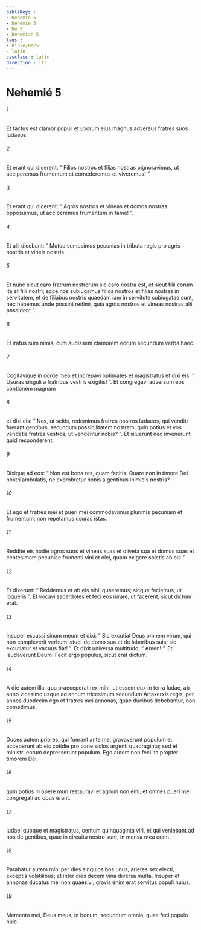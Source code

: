 ```yaml
---
bibleKeys : 
- Nehemié 5
- Néhémie 5
- Ne 5
- Nehemiah 5
tags : 
- Bible/Ne/5
- latin
cssclass : latin
direction : ltr
---
```


# Nehemié 5

###### 1
Et factus est clamor populi et uxorum eius magnus adversus fratres suos Iudaeos. 
###### 2
Et erant qui dicerent: “ Filios nostros et filias nostras pignoravimus, ut acciperemus frumentum et comederemus et viveremus! ”. 
###### 3
Et erant qui dicerent: “ Agros nostros et vineas et domos nostras opposuimus, ut acciperemus frumentum in fame! ”. 
###### 4
Et alii dicebant: “ Mutuo sumpsimus pecunias in tributa regis pro agris nostris et vineis nostris. 
###### 5
Et nunc sicut caro fratrum nostrorum sic caro nostra est, et sicut filii eorum ita et filii nostri; ecce nos subiugamus filios nostros et filias nostras in servitutem, et de filiabus nostris quaedam iam in servitute subiugatae sunt, nec habemus unde possint redimi, quia agros nostros et vineas nostras alii possident ”.
###### 6
Et iratus sum nimis, cum audissem clamorem eorum secundum verba haec. 
###### 7
Cogitavique in corde meo et increpavi optimates et magistratus et dixi eis: “ Usuras singuli a fratribus vestris exigitis! ”. Et congregavi adversum eos contionem magnam 
###### 8
et dixi eis: “ Nos, ut scitis, redemimus fratres nostros Iudaeos, qui venditi fuerant gentibus, secundum possibilitatem nostram; quin potius et vos vendetis fratres vestros, ut vendentur nobis? ”. Et siluerunt nec invenerunt quid responderent. 
###### 9
Dixique ad eos: “ Non est bona res, quam facitis. Quare non in timore Dei nostri ambulatis, ne exprobretur nobis a gentibus inimicis nostris? 
###### 10
Et ego et fratres mei et pueri mei commodavimus plurimis pecuniam et frumentum; non repetamus usuras istas. 
###### 11
Reddite eis hodie agros suos et vineas suas et oliveta sua et domos suas et centesimam pecuniae frumenti vini et olei, quam exigere soletis ab eis ”.
###### 12
Et dixerunt: “ Reddemus et ab eis nihil quaeremus; sicque faciemus, ut loqueris ”. Et vocavi sacerdotes et feci eos iurare, ut facerent, sicut dictum erat. 
###### 13
Insuper excussi sinum meum et dixi: “ Sic excutiat Deus omnem virum, qui non compleverit verbum istud, de domo sua et de laboribus suis; sic excutiatur et vacuus fiat! ”. Et dixit universa multitudo: “ Amen! ”. Et laudaverunt Deum. Fecit ergo populus, sicut erat dictum.
###### 14
A die autem illa, qua praeceperat rex mihi, ut essem dux in terra Iudae, ab anno vicesimo usque ad annum tricesimum secundum Artaxerxis regis, per annos duodecim ego et fratres mei annonas, quae ducibus debebantur, non comedimus. 
###### 15
Duces autem priores, qui fuerant ante me, gravaverunt populum et acceperunt ab eis cotidie pro pane siclos argenti quadraginta; sed et ministri eorum depresserunt populum. Ego autem non feci ita propter timorem Dei, 
###### 16
quin potius in opere muri restauravi et agrum non emi; et omnes pueri mei congregati ad opus erant.
###### 17
Iudaei quoque et magistratus, centum quinquaginta viri, et qui veniebant ad nos de gentibus, quae in circuitu nostro sunt, in mensa mea erant. 
###### 18
Parabatur autem mihi per dies singulos bos unus, arietes sex electi, exceptis volatilibus; et inter dies decem vina diversa multa. Insuper et annonas ducatus mei non quaesivi; gravis enim erat servitus populi huius.
###### 19
Memento mei, Deus meus, in bonum, secundum omnia, quae feci populo huic.
